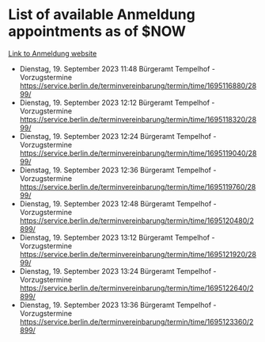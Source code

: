 # List of available Anmeldung appointments as of $NOW
[Link to Anmeldung website](https://service.berlin.de/terminvereinbarung/termin/tag.php?termin=1&anliegen[]=120686&dienstleisterlist=122210,122217,327316,122219,327312,122227,327314,122231,327346,122243,327348,122254,122252,329742,122260,329745,122262,329748,122271,327278,122273,327274,122277,327276,330436,122280,327294,122282,327290,122284,327292,122291,327270,122285,327266,122286,327264,122296,327268,150230,329760,122297,327286,122294,327284,122312,329763,122314,329775,122304,327330,122311,327334,122309,327332,317869,122281,327352,122279,329772,122283,122276,327324,122274,327326,122267,329766,122246,327318,122251,327320,122257,327322,122208,327298,122226,327300&herkunft=http%3A%2F%2Fservice.berlin.de%2Fdienstleistung%2F120686%2F)
- Dienstag, 19. September 2023 11:48 Bürgeramt Tempelhof - Vorzugstermine https://service.berlin.de/terminvereinbarung/termin/time/1695116880/2899/
- Dienstag, 19. September 2023 12:12 Bürgeramt Tempelhof - Vorzugstermine https://service.berlin.de/terminvereinbarung/termin/time/1695118320/2899/
- Dienstag, 19. September 2023 12:24 Bürgeramt Tempelhof - Vorzugstermine https://service.berlin.de/terminvereinbarung/termin/time/1695119040/2899/
- Dienstag, 19. September 2023 12:36 Bürgeramt Tempelhof - Vorzugstermine https://service.berlin.de/terminvereinbarung/termin/time/1695119760/2899/
- Dienstag, 19. September 2023 12:48 Bürgeramt Tempelhof - Vorzugstermine https://service.berlin.de/terminvereinbarung/termin/time/1695120480/2899/
- Dienstag, 19. September 2023 13:12 Bürgeramt Tempelhof - Vorzugstermine https://service.berlin.de/terminvereinbarung/termin/time/1695121920/2899/
- Dienstag, 19. September 2023 13:24 Bürgeramt Tempelhof - Vorzugstermine https://service.berlin.de/terminvereinbarung/termin/time/1695122640/2899/
- Dienstag, 19. September 2023 13:36 Bürgeramt Tempelhof - Vorzugstermine https://service.berlin.de/terminvereinbarung/termin/time/1695123360/2899/
